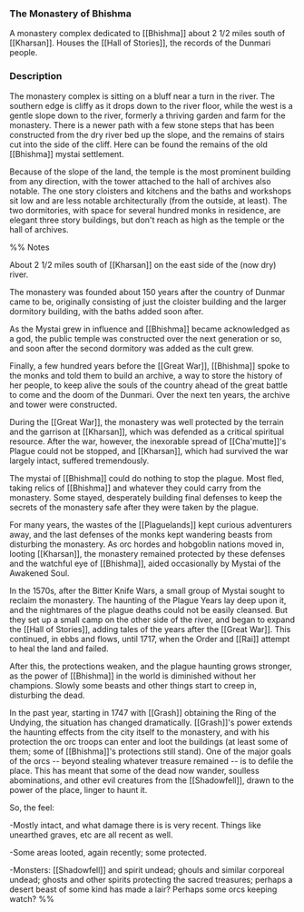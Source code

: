 ### The Monastery of Bhishma

A monastery complex dedicated to [[Bhishma]] about 2 1/2 miles south of [[Kharsan]]. Houses the [[Hall of Stories]], the records of the Dunmari people. 

### Description

The monastery complex is sitting on a bluff near a turn in the river. The southern edge is cliffy as it drops down to the river floor, while the west is a gentle slope down to the river, formerly a thriving garden and farm for the monastery. There is a newer path with a few stone steps that has been constructed from the dry river bed up the slope, and the remains of stairs cut into the side of the cliff. Here can be found the remains of the old [[Bhishma]] mystai settlement.

Because of the slope of the land, the temple is the most prominent building from any direction, with the tower attached to the hall of archives also notable. The one story cloisters and kitchens and the baths and workshops sit low and are less notable architecturally (from the outside, at least). The two dormitories, with space for several hundred monks in residence, are elegant three story buildings, but don't reach as high as the temple or the hall of archives.

%% Notes

About 2 1/2 miles south of [[Kharsan]] on the east side of the (now dry) river.

The monastery was founded about 150 years after the country of Dunmar came to be, originally consisting of just the cloister building and the larger dormitory building, with the baths added soon after.

As the Mystai grew in influence and [[Bhishma]] became acknowledged as a god, the public temple was constructed over the next generation or so, and soon after the second dormitory was added as the cult grew.

Finally, a few hundred years before the [[Great War]], [[Bhishma]] spoke to the monks and told them to build an archive, a way to store the history of her people, to keep alive the souls of the country ahead of the great battle to come and the doom of the Dunmari. Over the next ten years, the archive and tower were constructed.

During the [[Great War]], the monastery was well protected by the terrain and the garrison at [[Kharsan]], which was defended as a critical spiritual resource. After the war, however, the inexorable spread of [[Cha'mutte]]'s Plague could not be stopped, and [[Kharsan]], which had survived the war largely intact, suffered tremendously.

The mystai of [[Bhishma]] could do nothing to stop the plague. Most fled, taking relics of [[Bhishma]] and whatever they could carry from the monastery. Some stayed, desperately building final defenses to keep the secrets of the monastery safe after they were taken by the plague.

For many years, the wastes of the [[Plaguelands]] kept curious adventurers away, and the last defenses of the monks kept wandering beasts from disturbing the monastery. As orc hordes and hobgoblin nations moved in, looting [[Kharsan]], the monastery remained protected by these defenses and the watchful eye of [[Bhishma]], aided occasionally by Mystai of the Awakened Soul.

In the 1570s, after the Bitter Knife Wars, a small group of Mystai sought to reclaim the monastery. The haunting of the Plague Years lay deep upon it, and the nightmares of the plague deaths could not be easily cleansed. But they set up a small camp on the other side of the river, and began to expand the [[Hall of Stories]], adding tales of the years after the [[Great War]]. This continued, in ebbs and flows, until 1717, when the Order and [[Rai]] attempt to heal the land and failed.

After this, the protections weaken, and the plague haunting grows stronger, as the power of [[Bhishma]] in the world is diminished without her champions. Slowly some beasts and other things start to creep in, disturbing the dead.

In the past year, starting in 1747 with [[Grash]] obtaining the Ring of the Undying, the situation has changed dramatically. [[Grash]]'s power extends the haunting effects from the city itself to the monastery, and with his protection the orc troops can enter and loot the buildings (at least some of them; some of [[Bhishma]]'s protections still stand). One of the major goals of the orcs -- beyond stealing whatever treasure remained -- is to defile the place. This has meant that some of the dead now wander, soulless abominations, and other evil creatures from the [[Shadowfell]], drawn to the power of the place, linger to haunt it.

So, the feel:

-Mostly intact, and what damage there is is very recent. Things like unearthed graves, etc are all recent as well.

-Some areas looted, again recently; some protected.

-Monsters: [[Shadowfell]] and spirit undead; ghouls and similar corporeal undead; ghosts and other spirits protecting the sacred treasures; perhaps a desert beast of some kind has made a lair? Perhaps some orcs keeping watch?
%%
